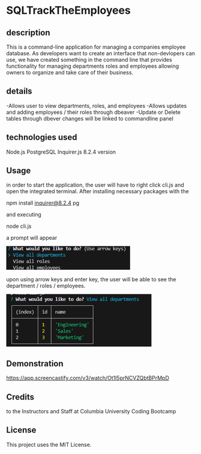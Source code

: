 # SQLTrackTheEmployees

## description

This is a command-line application for managing a companies employee database. As developers want to create an interface that non-devlopers can use, we have created something in the command line that provides functionality for managing departments roles and employees allowing owners to organize and take care of their business. 

## details

-Allows user to view departments, roles, and employees
-Allows updates and adding employees / their roles through dbeaver
-Update or Delete tables through dbever changes will be linked to commandline panel

## technologies used

Node.js
PostgreSQL
Inquirer.js 8.2.4 version


## Usage
in order to start the application, 
the user will have to right click cli.js and open the integrated terminal. After installing necessary packages with the 

npm install inquirer@8.2.4 pg 

and executing 

node cli.js 

a prompt will appear 

![prompt](image.png)

upon using arrow keys and enter key, the user will be able to see the department / roles / employees. 

![example of departments](image-1.png)


## Demonstration

https://app.screencastify.com/v3/watch/Ot1l5prNCVZQbtBPrMpD

## Credits

to the Instructors and Staff at Columbia University Coding Bootcamp

## License

This project uses the MIT License.